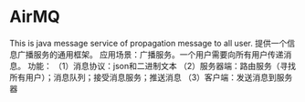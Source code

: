 # AirMQ
This is java message service of propagation message to all user.
提供一个信息广播服务的通用框架。
应用场景：广播服务。一个用户需要向所有用户传递消息。
功能：
（1）消息协议：json和二进制文本
（2）服务器端：路由服务（寻找所有用户）；消息队列；接受消息服务；推送消息
（3）客户端：发送消息到服务器
